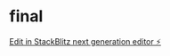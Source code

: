 # final

[Edit in StackBlitz next generation editor ⚡️](https://stackblitz.com/~/github.com/adamsmith19899/final)